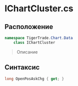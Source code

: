 
# IChartCluster.cs
## Расположение
```csharp
namespace TigerTrade.Chart.Data  
    class IChartCluster
```

> Описание

## Синтаксис
```csharp
long OpenPosAskChg { get; }
```
